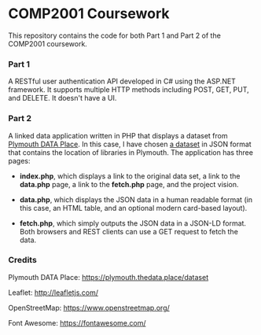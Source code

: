# COMP2001 Coursework

This repository contains the code for both Part 1 and Part 2 of the COMP2001 coursework. 

### Part 1

A RESTful user authentication API developed in C# using the ASP.NET framework. It supports multiple HTTP methods including POST, GET, PUT, and DELETE. It doesn't have a UI.

### Part 2

A linked data application written in PHP that displays a dataset from [Plymouth DATA Place](https://plymouth.thedata.place/dataset). In this case, I have chosen [a dataset](https://plymouth.thedata.place/dataset/libraries/resource/7ca5c131-ba46-4133-ae6a-0dc8eb8a9281) in JSON format that contains the location of libraries in Plymouth. The application has three pages:

- **index.php**, which displays a link to the original data set, a link to the **data.php** page, a link to the **fetch.php** page, and the project vision.

- **data.php**, which displays the JSON data in a human readable format (in this case, an HTML table, and an optional modern card-based layout).

- **fetch.php**, which simply outputs the JSON data in a JSON-LD format. Both browsers and REST clients can use a GET request to fetch the data.

### Credits

Plymouth DATA Place: https://plymouth.thedata.place/dataset

Leaflet: http://leafletjs.com/

OpenStreetMap: https://www.openstreetmap.org/

Font Awesome: https://fontawesome.com/